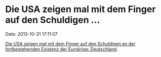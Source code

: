 Die USA zeigen mal mit dem Finger auf den Schuldigen \...
=========================================================

Date: 2013-10-31 17:11:07

[Die USA zeigen mal mit dem Finger auf den Schuldigen an der
fortbestehenden Existenz der Eurokrise:
Deutschland](http://spiegel.de/article.do?id=930946).
